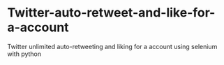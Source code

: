 # Twitter-auto-retweet-and-like-for-a-account
Twitter unlimited auto-retweeting and liking for a account using selenium with python
